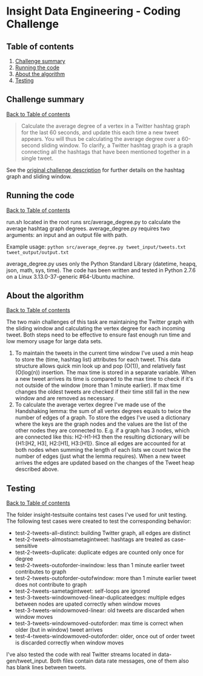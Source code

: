 # Insight Data Engineering - Coding Challenge

## Table of contents
1. [Challenge summary](README.md#challenge-summary)
2. [Running the code](README.md#running-the-code) 
3. [About the algorithm](README.md#about-the-algorithm)
4. [Testing](README.md#testing)


## Challenge summary 
[Back to Table of contents](README.md#table-of-contents)

>Calculate the average degree of a vertex in a Twitter hashtag graph for the last 60 seconds, and update this each time a new tweet appears. You will thus be calculating the average degree over a 60-second sliding window.
To clarify, a Twitter hashtag graph is a graph connecting all the hashtags that have been mentioned together in a single tweet. 

See the [original challenge description](https://github.com/jlantos/coding-challenge) for further details on the hashtag graph and sliding window.

## Running the code
[Back to Table of contents](README.md#table-of-contents)

run.sh located in the root runs src/average&#95;degree.py to calculate the average hashtag graph degrees. average_degree.py requires two arguments: an input and an output file with path. 

Example usage: `python src/average_degree.py tweet_input/tweets.txt tweet_output/output.txt`

average&#95;degree.py uses only the Python Standard Library (datetime, heapq, json, math, sys, time).
The code has been written and tested in Python 2.7.6 on a Linux 3.13.0-37-generic #64-Ubuntu machine.


## About the algorithm
[Back to Table of contents](README.md#table-of-contents)

The two main challenges of this task are maintaining the Twitter graph with the sliding window and calculating the vertex degree for each incoming tweet. Both steps need to be effective to ensure fast enough run time and low memory usage for large data sets.

1. To maintain the tweets in the current time window I've used a min heap to store the (time, hashtag list) attributes for each tweet. This data structure allows quick min look up and pop (O(1)), and relatively fast (O(log(n)) insertion. The max time is stored in a separate variable. When a new tweet arrives its time is compared to the max time to check if it's not outside of the window (more than 1 minute earlier). If max time changes the oldest tweets are checked if their time still fall in the new window and are removed as necessary. 
2. To calculate the average vertex degree I've made use of the Handshaking lemma: the sum of all vertex degrees equals to twice the number of edges of a graph. To store the edges I've used a dictionary where the keys are the graph nodes and the values are the list of the other nodes they are connected to. E.g. if  a graph has 3 nodes, which are connected like this: H2-H1-H3 then the resulting dictionary will be {H1:[H2, H3], H2:[H1], H3:[H1]}. Since all edges are accounted for at both nodes when summing the length of each lists we count twice the number of edges (just what the lemma requires). When a new tweet arrives the edges are updated based on the changes of the Tweet heap described above.
 

## Testing
[Back to Table of contents](README.md#table-of-contents)

The folder insight-testsuite contains test cases I've used for unit testing. The following test cases were created to test the corresponding behavior:
- test-2-tweets-all-distinct: building Twitter graph, all edges are distinct
- test-2-tweets-almostsametagintweet: hashtags are treated as case-sensitive
- test-2-tweets-duplicate: duplicate edges are counted only once for degree
- test-2-tweets-outoforder-inwindow: less than 1 minute earlier tweet contributes to graph
- test-2-tweets-outoforder-outofwindow: more than 1 minute earlier tweet does not contribute to graph
- test-2-tweets-sametagintweet: self-loops are ignored
- test-3-tweets-windowmoved-linear-duplicateedges: multiple edges between nodes are upated correctly when window moves
- test-3-tweets-windowmoved-linear: old tweets are discarded when window moves
- test-3-tweets-windowmoved-outoforder: max time is correct when older (but in window) tweet arrives
- test-4-tweets-windowmoved-outoforder: older, once out of order tweet is discarded correctly when window moves

I've also tested the code with real Twitter streams located in data-gen/tweet_input. Both files contain data rate messages, one of them also has blank lines between tweets. 

